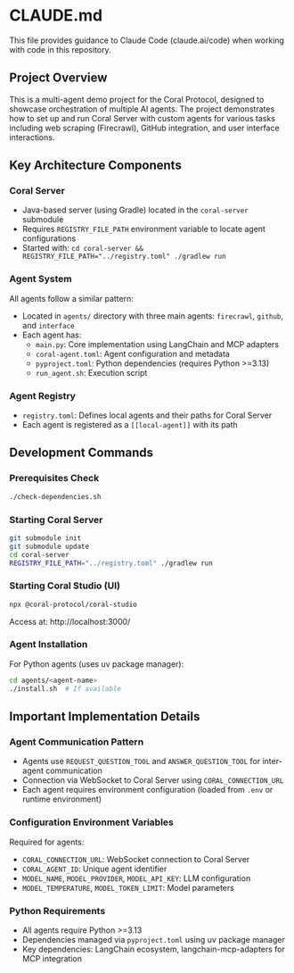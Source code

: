 # CLAUDE.md

This file provides guidance to Claude Code (claude.ai/code) when working with code in this repository.

## Project Overview

This is a multi-agent demo project for the Coral Protocol, designed to showcase orchestration of multiple AI agents. The project demonstrates how to set up and run Coral Server with custom agents for various tasks including web scraping (Firecrawl), GitHub integration, and user interface interactions.

## Key Architecture Components

### Coral Server
- Java-based server (using Gradle) located in the `coral-server` submodule
- Requires `REGISTRY_FILE_PATH` environment variable to locate agent configurations
- Started with: `cd coral-server && REGISTRY_FILE_PATH="../registry.toml" ./gradlew run`

### Agent System
All agents follow a similar pattern:
- Located in `agents/` directory with three main agents: `firecrawl`, `github`, and `interface`
- Each agent has:
  - `main.py`: Core implementation using LangChain and MCP adapters
  - `coral-agent.toml`: Agent configuration and metadata
  - `pyproject.toml`: Python dependencies (requires Python >=3.13)
  - `run_agent.sh`: Execution script

### Agent Registry
- `registry.toml`: Defines local agents and their paths for Coral Server
- Each agent is registered as a `[[local-agent]]` with its path

## Development Commands

### Prerequisites Check
```bash
./check-dependencies.sh
```

### Starting Coral Server
```bash
git submodule init
git submodule update
cd coral-server
REGISTRY_FILE_PATH="../registry.toml" ./gradlew run
```

### Starting Coral Studio (UI)
```bash
npx @coral-protocol/coral-studio
```
Access at: http://localhost:3000/

### Agent Installation
For Python agents (uses uv package manager):
```bash
cd agents/<agent-name>
./install.sh  # If available
```

## Important Implementation Details

### Agent Communication Pattern
- Agents use `REQUEST_QUESTION_TOOL` and `ANSWER_QUESTION_TOOL` for inter-agent communication
- Connection via WebSocket to Coral Server using `CORAL_CONNECTION_URL`
- Each agent requires environment configuration (loaded from `.env` or runtime environment)

### Configuration Environment Variables
Required for agents:
- `CORAL_CONNECTION_URL`: WebSocket connection to Coral Server
- `CORAL_AGENT_ID`: Unique agent identifier
- `MODEL_NAME`, `MODEL_PROVIDER`, `MODEL_API_KEY`: LLM configuration
- `MODEL_TEMPERATURE`, `MODEL_TOKEN_LIMIT`: Model parameters

### Python Requirements
- All agents require Python >=3.13
- Dependencies managed via `pyproject.toml` using uv package manager
- Key dependencies: LangChain ecosystem, langchain-mcp-adapters for MCP integration